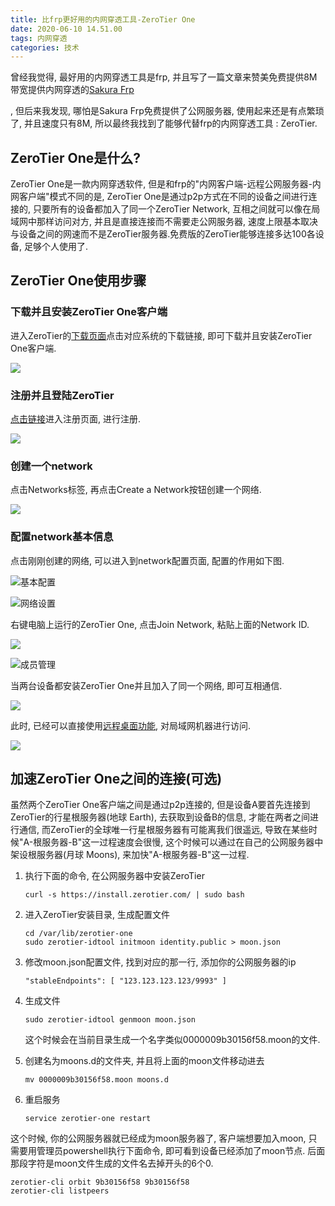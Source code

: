 ```yaml
---
title: 比frp更好用的内网穿透工具-ZeroTier One
date: 2020-06-10 14.51.00
tags: 内网穿透
categories: 技术
---
```


曾经我觉得, 最好用的内网穿透工具是frp, 并且写了一篇文章来赞美免费提供8M带宽提供内网穿透的[Sakura Frp](https://jiayaoo3o.github.io/2019/03/01/Sakura-Frp-%E5%85%8D%E8%B4%B9%E7%9A%84%E9%AB%98%E9%80%9F%E5%86%85%E7%BD%91%E7%A9%BF%E9%80%8F%E5%B7%A5%E5%85%B7/)

, 但后来我发现, 哪怕是Sakura Frp免费提供了公网服务器, 使用起来还是有点繁琐了, 并且速度只有8M, 所以最终我找到了能够代替frp的内网穿透工具 : ZeroTier.

## ZeroTier One是什么?

ZeroTier One是一款内网穿透软件, 但是和frp的"内网客户端-远程公网服务器-内网客户端"模式不同的是, ZeroTier One是通过p2p方式在不同的设备之间进行连接的, 只要所有的设备都加入了同一个ZeroTier Network, 互相之间就可以像在局域网中那样访问对方, 并且是直接连接而不需要走公网服务器, 速度上限基本取决与设备之间的网速而不是ZeroTier服务器.免费版的ZeroTier能够连接多达100各设备, 足够个人使用了.

<!-- more -->

## ZeroTier One使用步骤

### 下载并且安装ZeroTier One客户端

进入ZeroTier的[下载页面](https://www.zerotier.com/download/)点击对应系统的下载链接, 即可下载并且安装ZeroTier One客户端.

![](https://i.loli.net/2020/06/10/S2ZB1lIfvdTMHCL.png)

### 注册并且登陆ZeroTier

[点击链接](https://accounts.zerotier.com/auth/realms/zerotier/protocol/openid-connect/auth?client_id=zt-central&redirect_uri=https%3A%2F%2Fmy.zerotier.com%2Fapi%2F_auth%2Foidc%2Fcallback&response_type=code&scope=all&state=state)进入注册页面, 进行注册.

![](https://i.loli.net/2020/06/10/qPHpS3lTxMInJ6R.png)

### 创建一个network

点击Networks标签, 再点击Create a Network按钮创建一个网络.

![](https://i.loli.net/2020/06/10/rahZWlA5Ii4bjLu.png)

### 配置network基本信息

点击刚刚创建的网络, 可以进入到network配置页面, 配置的作用如下图.

![基本配置](https://i.loli.net/2020/06/10/9kjqKz6GnuXBwrH.png)

![网络设置](https://i.loli.net/2020/06/10/m1gksjfd4JLzTSw.png)

右键电脑上运行的ZeroTier One, 点击Join Network, 粘贴上面的Network ID.

![](https://i.loli.net/2020/06/10/XwoKkQpeIlO7aqx.png)

![成员管理](https://i.loli.net/2020/06/10/9b5kBj1ihzCRtgX.png)

当两台设备都安装ZeroTier One并且加入了同一个网络, 即可互相通信.

![](https://i.loli.net/2020/06/10/liIhXM6TAgJeyn8.png)

此时, 已经可以直接使用[远程桌面功能](https://jiayaoo3o.github.io/2019/04/09/%E5%BC%80%E5%90%AFwindows%E7%9A%84%E8%BF%9C%E7%A8%8B%E6%A1%8C%E9%9D%A2%E5%8A%9F%E8%83%BD/), 对局域网机器进行访问.

![](https://i.loli.net/2020/06/10/BSrL5VilUYnQauH.png)

## 加速ZeroTier One之间的连接(可选)

虽然两个ZeroTier One客户端之间是通过p2p连接的, 但是设备A要首先连接到ZeroTier的行星根服务器(地球 Earth), 去获取到设备B的信息, 才能在两者之间进行通信, 而ZeroTier的全球唯一行星根服务器有可能离我们很遥远, 导致在某些时候"A-根服务器-B"这一过程速度会很慢, 这个时候可以通过在自己的公网服务器中架设根服务器(月球 Moons), 来加快"A-根服务器-B"这一过程.

1. 执行下面的命令, 在公网服务器中安装ZeroTier 

   ```shell
   curl -s https://install.zerotier.com/ | sudo bash
   ```

2. 进入ZeroTier安装目录, 生成配置文件

   ```shell
   cd /var/lib/zerotier-one
   sudo zerotier-idtool initmoon identity.public > moon.json
   ```

3. 修改moon.json配置文件, 找到对应的那一行, 添加你的公网服务器的ip

   ```
   "stableEndpoints": [ "123.123.123.123/9993" ]
   ```

4. 生成文件

   ```shell
   sudo zerotier-idtool genmoon moon.json
   ```

   这个时候会在当前目录生成一个名字类似0000009b30156f58.moon的文件.

5. 创建名为moons.d的文件夹, 并且将上面的moon文件移动进去

   ```shell
   mv 0000009b30156f58.moon moons.d
   ```

6. 重启服务

   ```shell
   service zerotier-one restart
   ```

这个时候, 你的公网服务器就已经成为moon服务器了, 客户端想要加入moon, 只需要用管理员powershell执行下面命令, 即可看到设备已经添加了moon节点. 后面那段字符是moon文件生成的文件名去掉开头的6个0.

```shell
zerotier-cli orbit 9b30156f58 9b30156f58
zerotier-cli listpeers
```